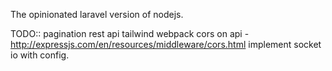 The opinionated laravel version of nodejs.

TODO::
pagination
rest api
tailwind
webpack
cors on api - http://expressjs.com/en/resources/middleware/cors.html
implement socket io with config.
